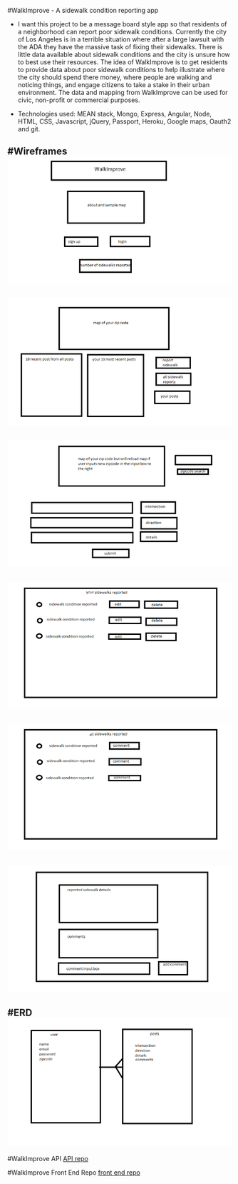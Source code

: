 #WalkImprove - A sidewalk condition reporting app

* I want this project to be a message board style app so that residents of a neighborhood can report poor sidewalk conditions. Currently the city of Los Angeles is in a terrible situation where after a large lawsuit with the ADA they have the massive task of fixing their sidewalks. There is little data available about sidewalk conditions and the city is unsure how to best use their resources. The idea of WalkImprove is to get residents to provide data about poor sidewalk conditions to help illustrate where the city should spend there money, where people are walking and noticing things, and engage citizens to take a stake in their urban environment. The data and mapping from WalkImprove can be used for civic, non-profit or commercial purposes.

* Technologies used: MEAN stack, Mongo, Express, Angular, Node, HTML, CSS, Javascript, jQuery, Passport, Heroku, Google maps, Oauth2 and git.

#Wireframes
![wireframe](loadpage.png)
---------------------------------
![wireframe](loggedin.png)
---------------------------------
![wireframe](reportsidewalk.png)
---------------------------------
![wireframe](yoursidewalks.png)
---------------------------------
![wireframe](allsidewalk.png)
---------------------------------
![wireframe](sidewalkcomment.png)
---------------------------------

#ERD
![erd](erd.png)  
---------------------------------

#WalkImprove API
[API repo](https://github.com/matthewbrozen/walkimproveapi)

#WalkImprove Front End Repo
[front end repo](https://github.com/matthewbrozen/walkimprovefrontend)
